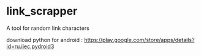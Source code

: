 # link_scrapper
A tool for random link characters

download python for android : https://play.google.com/store/apps/details?id=ru.iiec.pydroid3
